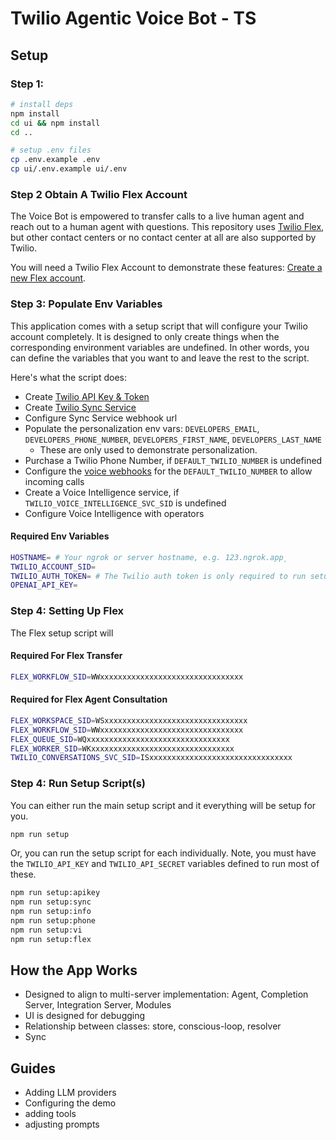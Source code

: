 # Twilio Agentic Voice Bot - TS

## Setup

### Step 1:

```bash
# install deps
npm install
cd ui && npm install
cd ..

# setup .env files
cp .env.example .env
cp ui/.env.example ui/.env
```

### Step 2 Obtain A Twilio Flex Account

The Voice Bot is empowered to transfer calls to a live human agent and reach out to a human agent with questions. This repository uses [Twilio Flex](https://www.twilio.com/en-us/flex), but other contact centers or no contact center at all are also supported by Twilio.

You will need a Twilio Flex Account to demonstrate these features: [Create a new Flex account](https://www.twilio.com/console/projects/create?g=/console/flex/setup).

### Step 3: Populate Env Variables

This application comes with a setup script that will configure your Twilio account completely. It is designed to only create things when the corresponding environment variables are undefined. In other words, you can define the variables that you want to and leave the rest to the script.

Here's what the script does:

- Create [Twilio API Key & Token](https://www.twilio.com/docs/iam/api-keys)
- Create [Twilio Sync Service](https://www.twilio.com/docs/sync)
- Configure Sync Service webhook url
- Populate the personalization env vars: `DEVELOPERS_EMAIL`, `DEVELOPERS_PHONE_NUMBER`, `DEVELOPERS_FIRST_NAME`, `DEVELOPERS_LAST_NAME`
  - These are only used to demonstrate personalization.
- Purchase a Twilio Phone Number, if `DEFAULT_TWILIO_NUMBER` is undefined
- Configure the [voice webhooks](https://www.twilio.com/docs/usage/webhooks/voice-webhooks) for the `DEFAULT_TWILIO_NUMBER` to allow incoming calls
- Create a Voice Intelligence service, if `TWILIO_VOICE_INTELLIGENCE_SVC_SID` is undefined
- Configure Voice Intelligence with operators

#### Required Env Variables

```bash
HOSTNAME= # Your ngrok or server hostname, e.g. 123.ngrok.app¸
TWILIO_ACCOUNT_SID=
TWILIO_AUTH_TOKEN= # The Twilio auth token is only required to run setup script and it's only used to generate TWILIO_API_KEY & TWILIO_API_SECRET. If you provide the key/secret, then the auth token is is not required.
OPENAI_API_KEY=
```

### Step 4: Setting Up Flex

The Flex setup script will

#### Required For Flex Transfer

```bash
FLEX_WORKFLOW_SID=WWxxxxxxxxxxxxxxxxxxxxxxxxxxxxxxxx
```

#### Required for Flex Agent Consultation

```bash
FLEX_WORKSPACE_SID=WSxxxxxxxxxxxxxxxxxxxxxxxxxxxxxxxx
FLEX_WORKFLOW_SID=WWxxxxxxxxxxxxxxxxxxxxxxxxxxxxxxxx
FLEX_QUEUE_SID=WQxxxxxxxxxxxxxxxxxxxxxxxxxxxxxxxx
FLEX_WORKER_SID=WKxxxxxxxxxxxxxxxxxxxxxxxxxxxxxxxx
TWILIO_CONVERSATIONS_SVC_SID=ISxxxxxxxxxxxxxxxxxxxxxxxxxxxxxxxx
```

### Step 4: Run Setup Script(s)

You can either run the main setup script and it everything will be setup for you.

```bash
npm run setup
```

Or, you can run the setup script for each individually. Note, you must have the `TWILIO_API_KEY` and `TWILIO_API_SECRET` variables defined to run most of these.

```bash
npm run setup:apikey
npm run setup:sync
npm run setup:info
npm run setup:phone
npm run setup:vi
npm run setup:flex
```

## How the App Works

- Designed to align to multi-server implementation: Agent, Completion Server, Integration Server, Modules
- UI is designed for debugging
- Relationship between classes: store, conscious-loop, resolver
- Sync

## Guides

- Adding LLM providers
- Configuring the demo
- adding tools
- adjusting prompts
